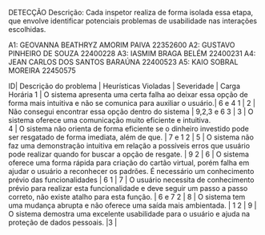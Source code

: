 DETECÇÃO
Descrição: Cada inspetor realiza de forma isolada essa etapa, que envolve identificar potenciais problemas de usabilidade nas interações escolhidas.

A1: GEOVANNA BEATHRYZ AMORIM PAIVA 22352600
A2: GUSTAVO PINHEIRO DE SOUZA 22400228
A3: IASMIM BRAGA BELÉM 22400231
A4: JEAN CARLOS DOS SANTOS BARAÚNA 22400523
A5: KAIO SOBRAL MOREIRA 22450575

ID|	Descrição do problema	| Heurísticas Violadas |	Severidade |	Carga Horária
1 |	O sistema apresenta uma certa falha ao deixar essa opção de forma mais intuitiva e não se comunica para auxiliar o usuário.|	6 e 4	1	|
2	| Não consegui encontrar essa opção dentro do sistema	| 9,2,3 e 6	3	|
3	| O sistema oferece uma comunicação muito eficiente e intuitiva.			
4	| O sistema não orienta de forma eficiente se o dinheiro investido pode ser resgatado de forma imediata, além de que.	| 7 e 1	2	|
5	| O sistema não faz uma demonstração intuitiva em relação a possíveis erros que usuário pode realizar quando for buscar a opção de resgate. |	9	2	|
6	| O sistema oferece uma forma rápida para criação do cartão virtual, porém falha em ajudar o usuário a reconhecer os padrões. É necessário um conhecimento prévio das funcionalidades |	6	1	|
7	| O usuário necessita de conhecimento prévio para realizar esta funcionalidade e deve seguir um passo a passo correto, não existe atalho para esta função. |	6 e 7	2	|
8	| O sistema tem uma mudança abrupta e não oferece uma saída mais ambientada. | 1	2	|
9	| O sistema demostra uma excelente usabilidade para o usuário e ajuda na proteção de dados pessoais.	|3		|
